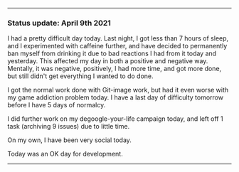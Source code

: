
 
***

### Status update: April 9th 2021

I had a pretty difficult day today. Last night, I got less than 7 hours of sleep, and I experimented with caffeine further, and have decided to permanently ban myself from drinking it due to bad reactions I had from it today and yesterday. This affected my day in both a positive and negative way. Mentally, it was negative, positively, I had more time, and got more done, but still didn't get everything I wanted to do done.

I got the normal work done with Git-image work, but had it even worse with my game addiction problem today. I have a last day of difficulty tomorrow before I have 5 days of normalcy.

I did further work on my degoogle-your-life campaign today, and left off 1 task (archiving 9 issues) due to little time.

On my own, I have been very social today.

Today was an OK day for development.

***

<!-- Notes

Really unfocused
Caffeine cut completely
Less than 7 hours of sleep
Focus issues
Personal issues
Gaming session went on even longer, last day of difficulty tomorrow

!-->
